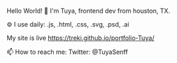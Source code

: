 Hello World! 👋
I'm Tuya, frontend dev from houston, TX.

⚙️ I use daily: 
.js, .html, .css, .svg, .psd, .ai

My site is live https://treki.github.io/portfolio-Tuya/

📫 How to reach me:
Twitter: @TuyaSenff
